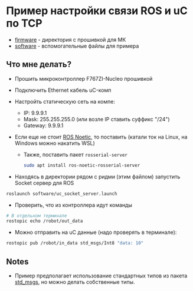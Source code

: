 # Пример настройки связи ROS и uC по TCP

- [firmware](firmware) - директория с прошивкой для МК
- [software](software) - вспомогательные файлы для примера

## Что мне делать?

- Прошить микроконтроллер F767ZI-Nucleo прошивкой
- Подключить Ethernet кабель uC-комп
- Настройть статическую сеть на компе:
  - IP: 9.9.9.1
  - Mask: 255.255.255.0 (или возле IP ставить суффикс "/24")
  - Gateway: 9.9.9.1
- Если еще не стоит [ROS Noetic](http://wiki.ros.org/noetic/Installation), то поставить (катали ток на Linux, на Windows можно накатить WSL)
  - Также, поставить пакет `rosserial-server`

    ```bash
    sudo apt install ros-noetic-rosserial-server
    ```

- Находясь в директории рядом с ридми (этим файлом) запустить Socket сервер для ROS

```bash
roslaunch software/uc_socket_server.launch 
```

- Проверить, что из контроллера идут команды

```bash
# В отдельном терминале
rostopic echo /robot/out_data
```

- Можно отправить на uC данные (надо проверять в терминале):

```bash
rostopic pub /robot/in_data std_msgs/Int8 "data: 10"
```

## Notes

- Пример предполагает использование стандартных типов из пакета [std_msgs](http://wiki.ros.org/std_msgs), но можно делать собственные типы.
